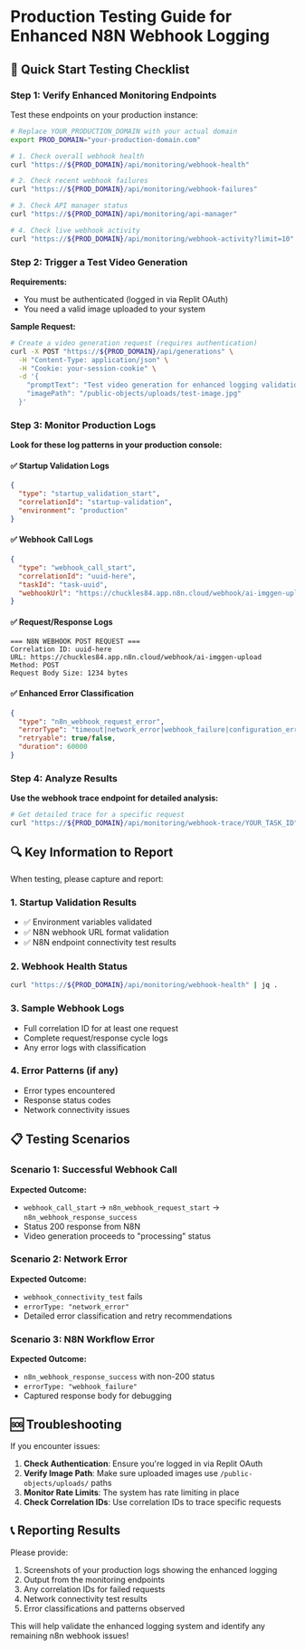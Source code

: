 # Production Testing Guide for Enhanced N8N Webhook Logging

## 🎯 Quick Start Testing Checklist

### Step 1: Verify Enhanced Monitoring Endpoints

Test these endpoints on your production instance:

```bash
# Replace YOUR_PRODUCTION_DOMAIN with your actual domain
export PROD_DOMAIN="your-production-domain.com"

# 1. Check overall webhook health
curl "https://${PROD_DOMAIN}/api/monitoring/webhook-health"

# 2. Check recent webhook failures
curl "https://${PROD_DOMAIN}/api/monitoring/webhook-failures"

# 3. Check API manager status
curl "https://${PROD_DOMAIN}/api/monitoring/api-manager"

# 4. Check live webhook activity
curl "https://${PROD_DOMAIN}/api/monitoring/webhook-activity?limit=10"
```

### Step 2: Trigger a Test Video Generation

**Requirements:**
- You must be authenticated (logged in via Replit OAuth)
- You need a valid image uploaded to your system

**Sample Request:**
```bash
# Create a video generation request (requires authentication)
curl -X POST "https://${PROD_DOMAIN}/api/generations" \
  -H "Content-Type: application/json" \
  -H "Cookie: your-session-cookie" \
  -d '{
    "promptText": "Test video generation for enhanced logging validation - dancing cat",
    "imagePath": "/public-objects/uploads/test-image.jpg"
  }'
```

### Step 3: Monitor Production Logs

**Look for these log patterns in your production console:**

#### ✅ Startup Validation Logs
```json
{
  "type": "startup_validation_start",
  "correlationId": "startup-validation",
  "environment": "production"
}
```

#### ✅ Webhook Call Logs
```json
{
  "type": "webhook_call_start",
  "correlationId": "uuid-here",
  "taskId": "task-uuid",
  "webhookUrl": "https://chuckles84.app.n8n.cloud/webhook/ai-imggen-upload"
}
```

#### ✅ Request/Response Logs
```
=== N8N WEBHOOK POST REQUEST ===
Correlation ID: uuid-here
URL: https://chuckles84.app.n8n.cloud/webhook/ai-imggen-upload
Method: POST
Request Body Size: 1234 bytes
```

#### ✅ Enhanced Error Classification
```json
{
  "type": "n8n_webhook_request_error",
  "errorType": "timeout|network_error|webhook_failure|configuration_error",
  "retryable": true/false,
  "duration": 60000
}
```

### Step 4: Analyze Results

**Use the webhook trace endpoint for detailed analysis:**
```bash
# Get detailed trace for a specific request
curl "https://${PROD_DOMAIN}/api/monitoring/webhook-trace/YOUR_TASK_ID"
```

## 🔍 Key Information to Report

When testing, please capture and report:

### 1. Startup Validation Results
- ✅ Environment variables validated
- ✅ N8N webhook URL format validation
- ✅ N8N endpoint connectivity test results

### 2. Webhook Health Status
```bash
curl "https://${PROD_DOMAIN}/api/monitoring/webhook-health" | jq .
```

### 3. Sample Webhook Logs
- Full correlation ID for at least one request
- Complete request/response cycle logs
- Any error logs with classification

### 4. Error Patterns (if any)
- Error types encountered
- Response status codes
- Network connectivity issues

## 📋 Testing Scenarios

### Scenario 1: Successful Webhook Call
**Expected Outcome:**
- `webhook_call_start` → `n8n_webhook_request_start` → `n8n_webhook_response_success`
- Status 200 response from N8N
- Video generation proceeds to "processing" status

### Scenario 2: Network Error
**Expected Outcome:**
- `webhook_connectivity_test` fails
- `errorType: "network_error"`
- Detailed error classification and retry recommendations

### Scenario 3: N8N Workflow Error
**Expected Outcome:**
- `n8n_webhook_response_success` with non-200 status
- `errorType: "webhook_failure"`
- Captured response body for debugging

## 🆘 Troubleshooting

If you encounter issues:

1. **Check Authentication**: Ensure you're logged in via Replit OAuth
2. **Verify Image Path**: Make sure uploaded images use `/public-objects/uploads/` paths
3. **Monitor Rate Limits**: The system has rate limiting in place
4. **Check Correlation IDs**: Use correlation IDs to trace specific requests

## 📞 Reporting Results

Please provide:
1. Screenshots of your production logs showing the enhanced logging
2. Output from the monitoring endpoints
3. Any correlation IDs for failed requests
4. Network connectivity test results
5. Error classifications and patterns observed

This will help validate the enhanced logging system and identify any remaining n8n webhook issues!
